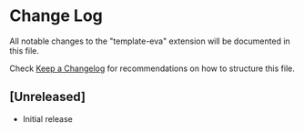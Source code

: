 # Change Log

All notable changes to the "template-eva" extension will be documented in this file.

Check [Keep a Changelog](http://keepachangelog.com/) for recommendations on how to structure this file.

## [Unreleased]

- Initial release